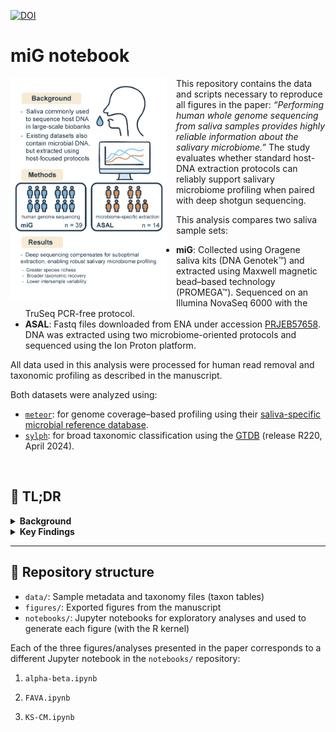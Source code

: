 [![DOI](https://zenodo.org/badge/DOI/10.5281/zenodo.15881253.svg)](https://doi.org/10.5281/zenodo.15881253)

# miG notebook

<img src="visual_abstract.png" alt="Logo" width="250" align="left" style="margin-right: 15px; margin-bottom: 10px;" />

This repository contains the data and scripts necessary to reproduce all figures in the paper: *“Performing human whole genome sequencing from saliva samples provides highly reliable information about the salivary microbiome.”* The study evaluates whether standard host-DNA extraction protocols can reliably support salivary microbiome profiling when paired with deep shotgun sequencing.

This analysis compares two saliva sample sets:

- **miG**: Collected using Oragene saliva kits (DNA Genotek™) and extracted using Maxwell magnetic bead–based technology (PROMEGA™). Sequenced on an Illumina NovaSeq 6000 with the TruSeq PCR-free protocol.  
- **ASAL**: Fastq files downloaded from ENA under accession [PRJEB57658](https://www.ebi.ac.uk/ena/browser/view/PRJEB57658). DNA was extracted using two microbiome-oriented protocols and sequenced using the Ion Proton platform.

All data used in this analysis were processed for human read removal and taxonomic profiling as described in the manuscript.

Both datasets were analyzed using:
- [`meteor`](https://github.com/metagenopolis/meteor): for genome coverage–based profiling using their [saliva-specific microbial reference database](https://zenodo.org/records/14181351).
- [`sylph`](https://github.com/bluenote-1577/sylph): for broad taxonomic classification using the [GTDB](https://gtdb.ecogenomic.org/) (release R220, April 2024).

<br clear="left"/>

## 📌 TL;DR

<details>
<summary><strong> Background</strong></summary>

The salivary microbiome is a key indicator of health and immunity. Although saliva samples are commonly collected in genomic biobanks for human DNA sequencing, the extraction protocols used are typically not tailored for microbial recovery, raising questions about their suitability for microbiome profiling.

</details>

<details>
<summary><strong> Key Findings</strong></summary>

- Deep sequencing compensates for the lack of microbial-specific extraction.
- Higher microbial richness and reproducibility in miG samples.
- Species-level resolution is maintained even without lysis-focused protocols.
- Community structures converge between protocols after rarefaction.
- miG shows lower variability at fine taxonomic levels (per FAVA).

</details>

---

## 📁 Repository structure

- `data/`: Sample metadata and taxonomy files (taxon tables)  
- `figures/`: Exported figures from the manuscript  
- `notebooks/`: Jupyter notebooks for exploratory analyses and used to generate each figure (with the R kernel)

Each of the three figures/analyses presented in the paper corresponds to a different Jupyter notebook in the `notebooks/` repository:

1. `alpha-beta.ipynb`

2. `FAVA.ipynb`

3. `KS-CM.ipynb`


